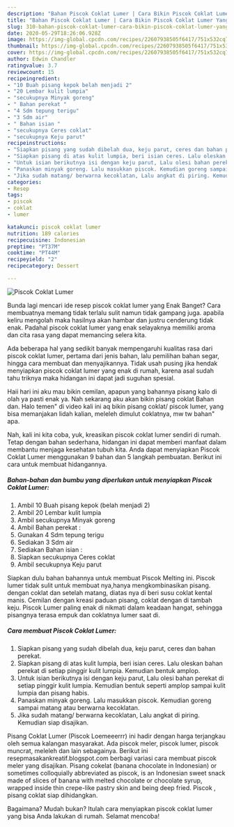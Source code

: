 ```yaml
---
description: "Bahan Piscok Coklat Lumer | Cara Bikin Piscok Coklat Lumer Yang Enak Banget"
title: "Bahan Piscok Coklat Lumer | Cara Bikin Piscok Coklat Lumer Yang Enak Banget"
slug: 310-bahan-piscok-coklat-lumer-cara-bikin-piscok-coklat-lumer-yang-enak-banget
date: 2020-05-29T18:26:06.928Z
image: https://img-global.cpcdn.com/recipes/22607938505f6417/751x532cq70/piscok-coklat-lumer-foto-resep-utama.jpg
thumbnail: https://img-global.cpcdn.com/recipes/22607938505f6417/751x532cq70/piscok-coklat-lumer-foto-resep-utama.jpg
cover: https://img-global.cpcdn.com/recipes/22607938505f6417/751x532cq70/piscok-coklat-lumer-foto-resep-utama.jpg
author: Edwin Chandler
ratingvalue: 3.7
reviewcount: 15
recipeingredient:
- "10 Buah pisang kepok belah menjadi 2"
- "20 Lembar kulit lumpia"
- "secukupnya Minyak goreng"
- " Bahan perekat "
- "4 Sdm tepung terigu"
- "3 Sdm air"
- " Bahan isian "
- "secukupnya Ceres coklat"
- "secukupnya Keju parut"
recipeinstructions:
- "Siapkan pisang yang sudah dibelah dua, keju parut, ceres dan bahan perekat."
- "Siapkan pisang di atas kulit lumpia, beri isian ceres. Lalu oleskan bahan perekat di setiap pinggir kulit lumpia. Kemudian bentuk amplop."
- "Untuk isian berikutnya isi dengan keju parut, Lalu olesi bahan perekat di setiap pinggir kulit lumpia. Kemudian bentuk seperti amplop sampai kulit lumpia dan pisang habis."
- "Panaskan minyak goreng. Lalu masukkan piscok. Kemudian goreng sampai matang atau berwarna kecoklatan."
- "Jika sudah matang/ berwarna kecoklatan, Lalu angkat di piring. Kemudian siap disajikan."
categories:
- Resep
tags:
- piscok
- coklat
- lumer

katakunci: piscok coklat lumer 
nutrition: 189 calories
recipecuisine: Indonesian
preptime: "PT37M"
cooktime: "PT44M"
recipeyield: "2"
recipecategory: Dessert

---
```



![Piscok Coklat Lumer](https://img-global.cpcdn.com/recipes/22607938505f6417/751x532cq70/piscok-coklat-lumer-foto-resep-utama.jpg)

Bunda lagi mencari ide resep piscok coklat lumer yang Enak Banget? Cara membuatnya memang tidak terlalu sulit namun tidak gampang juga. apabila keliru mengolah maka hasilnya akan hambar dan justru cenderung tidak enak. Padahal piscok coklat lumer yang enak selayaknya memiliki aroma dan cita rasa yang dapat memancing selera kita.

Ada beberapa hal yang sedikit banyak mempengaruhi kualitas rasa dari piscok coklat lumer, pertama dari jenis bahan, lalu pemilihan bahan segar, hingga cara membuat dan menyajikannya. Tidak usah pusing jika hendak menyiapkan piscok coklat lumer yang enak di rumah, karena asal sudah tahu triknya maka hidangan ini dapat jadi suguhan spesial.

Haii hari ini aku mau bikin cemilan, apapun yang bahannya pisang kalo di olah ya pasti enak ya. Nah sekarang aku akan bikin pisang coklat Bahan dan. Halo temen&#34; di video kali ini aq bikin pisang coklat/ piscok lumer, yang bisa memanjakan lidah kalian, meleleh dimulut coklatnya, mw tw bahan&#34; apa.


Nah, kali ini kita coba, yuk, kreasikan piscok coklat lumer sendiri di rumah. Tetap dengan bahan sederhana, hidangan ini dapat memberi manfaat dalam membantu menjaga kesehatan tubuh kita. Anda dapat menyiapkan Piscok Coklat Lumer menggunakan 9 bahan dan 5 langkah pembuatan. Berikut ini cara untuk membuat hidangannya.

<!--inarticleads1-->

##### Bahan-bahan dan bumbu yang diperlukan untuk menyiapkan Piscok Coklat Lumer:

1. Ambil 10 Buah pisang kepok (belah menjadi 2)
1. Ambil 20 Lembar kulit lumpia
1. Ambil secukupnya Minyak goreng
1. Ambil  Bahan perekat :
1. Gunakan 4 Sdm tepung terigu
1. Sediakan 3 Sdm air
1. Sediakan  Bahan isian :
1. Siapkan secukupnya Ceres coklat
1. Ambil secukupnya Keju parut


Siapkan dulu bahan bahannya untuk membuat Piscok Melting ini. Piscok lumer tidak sulit untuk membuat nya,hanya mengkombinasikan pisang. dengan coklat dan setelah matang, diatas nya di beri susu coklat kental manis. Cemilan dengan kreasi paduan pisang, coklat dengan di tambah keju. Piscok Lumer paling enak di nikmati dalam keadaan hangat, sehingga pisangnya terasa empuk dan coklatnya lumer saat di. 

<!--inarticleads2-->

##### Cara membuat Piscok Coklat Lumer:

1. Siapkan pisang yang sudah dibelah dua, keju parut, ceres dan bahan perekat.
1. Siapkan pisang di atas kulit lumpia, beri isian ceres. Lalu oleskan bahan perekat di setiap pinggir kulit lumpia. Kemudian bentuk amplop.
1. Untuk isian berikutnya isi dengan keju parut, Lalu olesi bahan perekat di setiap pinggir kulit lumpia. Kemudian bentuk seperti amplop sampai kulit lumpia dan pisang habis.
1. Panaskan minyak goreng. Lalu masukkan piscok. Kemudian goreng sampai matang atau berwarna kecoklatan.
1. Jika sudah matang/ berwarna kecoklatan, Lalu angkat di piring. Kemudian siap disajikan.


Pisang Coklat Lumer (Piscok Loemeeerrr) ini hadir dengan harga terjangkau oleh semua kalangan masyarakat. Ada piscok meler, piscok lumer, piscok muncrat, meleleh dan lain sebagainya. Berikut ini resepmasakankreatif.blogspot.com berbagi variasi cara membuat piscok meler yang disajikan. Pisang cokelat (banana chocolate in Indonesian) or sometimes colloquially abbreviated as piscok, is an Indonesian sweet snack made of slices of banana with melted chocolate or chocolate syrup, wrapped inside thin crepe-like pastry skin and being deep fried. Piscok , pisang coklat siap dihidangkan. 

Bagaimana? Mudah bukan? Itulah cara menyiapkan piscok coklat lumer yang bisa Anda lakukan di rumah. Selamat mencoba!
